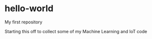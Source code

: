 # hello-world
My first repository

Starting this off to collect some of my Machine Learning and IoT code
